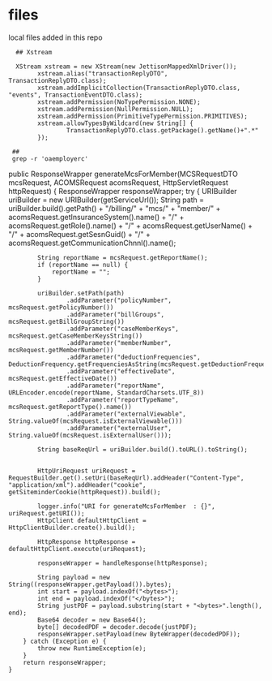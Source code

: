 # files
local files added in this repo

      ## Xstream

      XStream xstream = new XStream(new JettisonMappedXmlDriver());
			xstream.alias("transactionReplyDTO", TransactionReplyDTO.class);
			xstream.addImplicitCollection(TransactionReplyDTO.class, "events", TransactionEventDTO.class);
			xstream.addPermission(NoTypePermission.NONE);
			xstream.addPermission(NullPermission.NULL);
			xstream.addPermission(PrimitiveTypePermission.PRIMITIVES);
			xstream.allowTypesByWildcard(new String[] {
					TransactionReplyDTO.class.getPackage().getName()+".*"
			});

     ##
     grep -r 'oaemployerc'



public ResponseWrapper<ByteWrapper> generateMcsForMember(MCSRequestDTO mcsRequest, ACOMSRequest acomsRequest, HttpServletRequest httpRequest) {
        ResponseWrapper<ByteWrapper> responseWrapper;
        try {
            URIBuilder uriBuilder = new URIBuilder(getServiceUrl());
            String path = uriBuilder.build().getPath() + "/billing/" +
                    "mcs/" + "member/" +
                    acomsRequest.getInsuranceSystem().name() + "/" +
                    acomsRequest.getRole().name() + "/" +
                    acomsRequest.getUserName() + "/" +
                    acomsRequest.getSesnGuid() + "/" +
                    acomsRequest.getCommunicationChnnl().name();

            String reportName = mcsRequest.getReportName();
            if (reportName == null) {
                reportName = "";
            }

            uriBuilder.setPath(path)
                    .addParameter("policyNumber", mcsRequest.getPolicyNumber())
                    .addParameter("billGroups", mcsRequest.getBillGroupString())
                    .addParameter("caseMemberKeys", mcsRequest.getCaseMemberKeysString())
                    .addParameter("memberNumber", mcsRequest.getMemberNumber())
                    .addParameter("deductionFrequencies", DeductionFrequency.getFrequenciesAsString(mcsRequest.getDeductionFrequencies()))
                    .addParameter("effectiveDate", mcsRequest.getEffectiveDate())
                    .addParameter("reportName", URLEncoder.encode(reportName, StandardCharsets.UTF_8))
                    .addParameter("reportTypeName", mcsRequest.getReportType().name())
                    .addParameter("externalViewable", String.valueOf(mcsRequest.isExternalViewable()))
                    .addParameter("externalUser", String.valueOf(mcsRequest.isExternalUser()));

            String baseReqUrl = uriBuilder.build().toURL().toString();


            HttpUriRequest uriRequest = RequestBuilder.get().setUri(baseReqUrl).addHeader("Content-Type", "application/xml").addHeader("cookie", getSiteminderCookie(httpRequest)).build();

            logger.info("URI for generateMcsForMember  : {}", uriRequest.getURI());
            HttpClient defaultHttpClient = HttpClientBuilder.create().build();

            HttpResponse httpResponse = defaultHttpClient.execute(uriRequest);

            responseWrapper = handleResponse(httpResponse);

            String payload = new String((responseWrapper.getPayload()).bytes);
            int start = payload.indexOf("<bytes>");
            int end = payload.indexOf("</bytes>");
            String justPDF = payload.substring(start + "<bytes>".length(), end);
            Base64 decoder = new Base64();
            byte[] decodedPDF = decoder.decode(justPDF);
            responseWrapper.setPayload(new ByteWrapper(decodedPDF));
        } catch (Exception e) {
            throw new RuntimeException(e);
        }
        return responseWrapper;
    }
